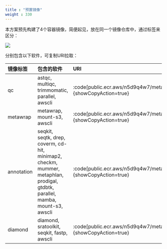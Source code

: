 ```yaml
---
title : "预置镜像"
weight : 330
---
```


本方案预先构建了4个容器镜像，简便起见，放在同一个镜像仓库中，通过标签来区分：

![](/static/container-images.png)

分别包含以下软件，可复制URI拉取：

|镜像标签|包含的软件|URI|
|:-|:-|:-|
|qc|astqc, multiqc, trimmomatic, parallel, awscli|:code[public.ecr.aws/n5d9q4w7/metagenomic:qc]{showCopyAction=true}|
|metawrap|metawrap, mount-s3, awscli|:code[public.ecr.aws/n5d9q4w7/metagenomic:metawrap]{showCopyAction=true}|
|annotation|seqkit, seqtk, drep, coverm, cd-hit, minimap2, checkm, mummer, metaphlan, prodigal, gtdbtk, parallel, mamba, mount-s3, awscli|:code[public.ecr.aws/n5d9q4w7/metagenomic:annotation]{showCopyAction=true}|
|diamond|diamond, sratoolkit, seqkit, fastp, awscli|:code[public.ecr.aws/n5d9q4w7/metagenomic:diamond]{showCopyAction=true}|